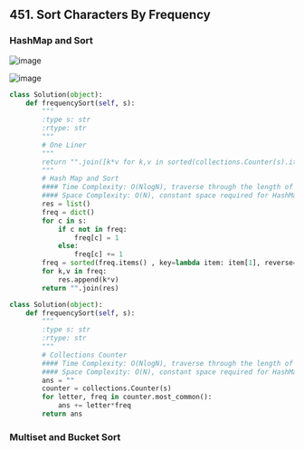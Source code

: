 ## 451. Sort Characters By Frequency




### HashMap and Sort

![image](https://leetcode.com/problems/sort-characters-by-frequency/Figures/451/hashmap.png)

![image](https://leetcode.com/problems/sort-characters-by-frequency/Figures/451/hashmap_sorted.png)

```Python
class Solution(object):
    def frequencySort(self, s):
        """
        :type s: str
        :rtype: str
        """
        # One Liner
        """
        return "".join([k*v for k,v in sorted(collections.Counter(s).items() , key=lambda item: item[1], reverse=True)])
        """
        # Hash Map and Sort
        #### Time Complexity: O(NlogN), traverse through the length of input s. Sort operation takes O(klogk)
        #### Space Complexity: O(N), constant space required for HashMap to store 26 characters, but output may keep up to the size of input s
        res = list()
        freq = dict()
        for c in s:
            if c not in freq:
                freq[c] = 1
            else:
                freq[c] += 1
        freq = sorted(freq.items() , key=lambda item: item[1], reverse=True)
        for k,v in freq:
            res.append(k*v)
        return "".join(res)
```
```Python
class Solution(object):
    def frequencySort(self, s):
        """
        :type s: str
        :rtype: str
        """
        # Collections Counter
        #### Time Complexity: O(NlogN), traverse through the length of input s. Sort operation takes O(klogk)
        #### Space Complexity: O(N), constant space required for HashMap to store 26 characters, but output may keep up to the size of input s     
        ans = ""
        counter = collections.Counter(s)
        for letter, freq in counter.most_common():
            ans += letter*freq
        return ans
```

### Multiset and Bucket Sort

